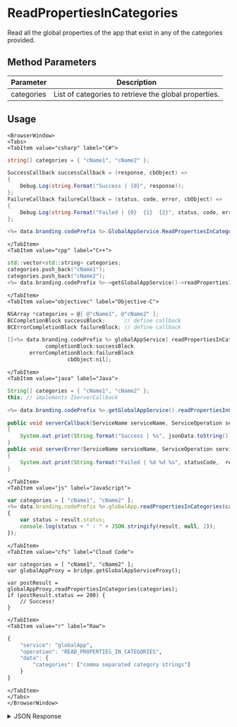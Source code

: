# ReadPropertiesInCategories

Read all the global properties of the app that exist in any of the categories provided.

<PartialServop service_name="globalApp" operation_name="READ_PROPERTIES_IN_CATEGORIES" />

## Method Parameters
Parameter | Description
--------- | -----------
categories | List of categories to retrieve the global properties.

## Usage

```mdx-code-block
<BrowserWindow>
<Tabs>
<TabItem value="csharp" label="C#">
```

```csharp
string[] categories = { "cName1", "cName2" };

SuccessCallback successCallback = (response, cbObject) =>
{
    Debug.Log(string.Format("Success | {0}", response));
};
FailureCallback failureCallback = (status, code, error, cbObject) =>
{
    Debug.Log(string.Format("Failed | {0}  {1}  {2}", status, code, error));
};

<%= data.branding.codePrefix %>.GlobalAppService.ReadPropertiesInCategories(categories, successCallback, failureCallback);
```

```mdx-code-block
</TabItem>
<TabItem value="cpp" label="C++">
```

```cpp
std::vector<std::string> categories;
categories.push_back("cName1");
categories.push_back("cName2");
<%= data.branding.codePrefix %>->getGlobalAppService()->readPropertiesInCategories(categories, this);
```

```mdx-code-block
</TabItem>
<TabItem value="objectivec" label="Objective-C">
```

```objectivec
NSArray *categories = @[ @"cName1", @"cName2" ];
BCCompletionBlock successBlock;      // define callback
BCErrorCompletionBlock failureBlock; // define callback

[[<%= data.branding.codePrefix %> globalAppService] readPropertiesInCategories:categories
            completionBlock:successBlock
       errorCompletionBlock:failureBlock
                   cbObject:nil];
```

```mdx-code-block
</TabItem>
<TabItem value="java" label="Java">
```

```java
String[] categories = { "cName1", "cName2" };
this; // implements IServerCallback

<%= data.branding.codePrefix %>.getGlobalAppService().readPropertiesInCategories(categories, this);

public void serverCallback(ServiceName serviceName, ServiceOperation serviceOperation, JSONObject jsonData)
{
    System.out.print(String.format("Success | %s", jsonData.toString()));
}
public void serverError(ServiceName serviceName, ServiceOperation serviceOperation, int statusCode, int reasonCode, String jsonError)
{
    System.out.print(String.format("Failed | %d %d %s", statusCode,  reasonCode, jsonError.toString()));
}
```

```mdx-code-block
</TabItem>
<TabItem value="js" label="JavaScript">
```

```javascript
var categories = [ "cName1", "cName2" ];
<%= data.branding.codePrefix %>.globalApp.readPropertiesInCategories(categories, result =>
{
	var status = result.status;
	console.log(status + " : " + JSON.stringify(result, null, 2));
});
```

```mdx-code-block
</TabItem>
<TabItem value="cfs" label="Cloud Code">
```

```cfscript
var categories = [ "cName1", "cName2" ];
var globalAppProxy = bridge.getGlobalAppServiceProxy();

var postResult = globalAppProxy.readPropertiesInCategories(categories);
if (postResult.status == 200) {
    // Success!
}
```

```mdx-code-block
</TabItem>
<TabItem value="r" label="Raw">
```

```r
{
	"service": "globalApp",
	"operation": "READ_PROPERTIES_IN_CATEGORIES",
	"data": {
        "categories": ["comma separated category strings"]
    }
}
```

```mdx-code-block
</TabItem>
</Tabs>
</BrowserWindow>
```

<details>
<summary>JSON Response</summary>

```json
{
    "status":200,
    "data":{
        "pName1": {
            "name": "pName1",
            "value": "value1"
        },
        "pName2": {
            "name": "pName2",
            "value": "value2"
        }
    }
}
```
</details>

